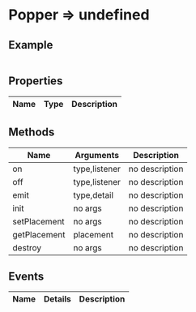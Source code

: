 # Popper => undefined

## Example
```html

```

## Properties
Name | Type | Description
--- | --- | ---

## Methods
Name | Arguments | Description
--- | --- | ---
on | type,listener | no description
off | type,listener | no description
emit | type,detail | no description
init | no args | no description
setPlacement | no args | no description
getPlacement | placement | no description
destroy | no args | no description

## Events
Name | Details | Description
--- | --- | ---


